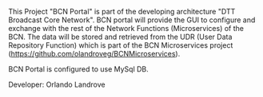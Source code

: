 This Project "BCN Portal" is part of the developing architecture "DTT Broadcast Core Network". BCN portal will provide the GUI to configure and exchange with the rest of the Network Functions (Microservices) of the BCN.
The data will be stored and retrieved from the UDR (User Data Repository Function) which is part of the BCN Microservices project (https://github.com/olandroveg/BCNMicroservices).

BCN Portal is configured to use MySql DB.

Developer: Orlando Landrove
